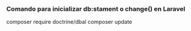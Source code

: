 ### Comando para inicializar db:stament o change() en Laravel

composer require doctrine/dbal
composer update 
